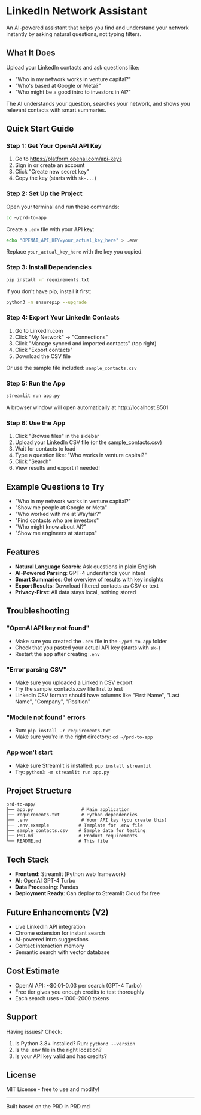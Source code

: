 # LinkedIn Network Assistant

An AI-powered assistant that helps you find and understand your network instantly by asking natural questions, not typing filters.

## What It Does

Upload your LinkedIn contacts and ask questions like:
- "Who in my network works in venture capital?"
- "Who's based at Google or Meta?"
- "Who might be a good intro to investors in AI?"

The AI understands your question, searches your network, and shows you relevant contacts with smart summaries.

## Quick Start Guide

### Step 1: Get Your OpenAI API Key

1. Go to https://platform.openai.com/api-keys
2. Sign in or create an account
3. Click "Create new secret key"
4. Copy the key (starts with `sk-...`)

### Step 2: Set Up the Project

Open your terminal and run these commands:

```bash
cd ~/prd-to-app
```

Create a `.env` file with your API key:
```bash
echo "OPENAI_API_KEY=your_actual_key_here" > .env
```

Replace `your_actual_key_here` with the key you copied.

### Step 3: Install Dependencies

```bash
pip install -r requirements.txt
```

If you don't have pip, install it first:
```bash
python3 -m ensurepip --upgrade
```

### Step 4: Export Your LinkedIn Contacts

1. Go to LinkedIn.com
2. Click "My Network" → "Connections"
3. Click "Manage synced and imported contacts" (top right)
4. Click "Export contacts"
5. Download the CSV file

Or use the sample file included: `sample_contacts.csv`

### Step 5: Run the App

```bash
streamlit run app.py
```

A browser window will open automatically at http://localhost:8501

### Step 6: Use the App

1. Click "Browse files" in the sidebar
2. Upload your LinkedIn CSV file (or the sample_contacts.csv)
3. Wait for contacts to load
4. Type a question like: "Who works in venture capital?"
5. Click "Search"
6. View results and export if needed!

## Example Questions to Try

- "Who in my network works in venture capital?"
- "Show me people at Google or Meta"
- "Who worked with me at Wayfair?"
- "Find contacts who are investors"
- "Who might know about AI?"
- "Show me engineers at startups"

## Features

- **Natural Language Search**: Ask questions in plain English
- **AI-Powered Parsing**: GPT-4 understands your intent
- **Smart Summaries**: Get overview of results with key insights
- **Export Results**: Download filtered contacts as CSV or text
- **Privacy-First**: All data stays local, nothing stored

## Troubleshooting

### "OpenAI API key not found"
- Make sure you created the `.env` file in the `~/prd-to-app` folder
- Check that you pasted your actual API key (starts with `sk-`)
- Restart the app after creating `.env`

### "Error parsing CSV"
- Make sure you uploaded a LinkedIn CSV export
- Try the sample_contacts.csv file first to test
- LinkedIn CSV format: should have columns like "First Name", "Last Name", "Company", "Position"

### "Module not found" errors
- Run: `pip install -r requirements.txt`
- Make sure you're in the right directory: `cd ~/prd-to-app`

### App won't start
- Make sure Streamlit is installed: `pip install streamlit`
- Try: `python3 -m streamlit run app.py`

## Project Structure

```
prd-to-app/
├── app.py                  # Main application
├── requirements.txt        # Python dependencies
├── .env                    # Your API key (you create this)
├── .env.example           # Template for .env file
├── sample_contacts.csv    # Sample data for testing
├── PRD.md                 # Product requirements
└── README.md              # This file
```

## Tech Stack

- **Frontend**: Streamlit (Python web framework)
- **AI**: OpenAI GPT-4 Turbo
- **Data Processing**: Pandas
- **Deployment Ready**: Can deploy to Streamlit Cloud for free

## Future Enhancements (V2)

- Live LinkedIn API integration
- Chrome extension for instant search
- AI-powered intro suggestions
- Contact interaction memory
- Semantic search with vector database

## Cost Estimate

- OpenAI API: ~$0.01-0.03 per search (GPT-4 Turbo)
- Free tier gives you enough credits to test thoroughly
- Each search uses ~1000-2000 tokens

## Support

Having issues? Check:
1. Is Python 3.8+ installed? Run: `python3 --version`
2. Is the .env file in the right location?
3. Is your API key valid and has credits?

## License

MIT License - free to use and modify!

---

Built based on the PRD in PRD.md
